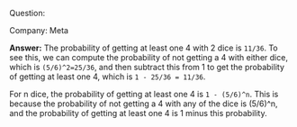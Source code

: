 Question:  

Company: Meta

**Answer:**
The probability of getting at least one 4 with 2 dice is `11/36`. To see this, we can compute the probability of not getting a 4 with either dice, which is `(5/6)^2=25/36`, and then subtract this from 1 to get the probability of getting at least one 4, which is `1 - 25/36 = 11/36`.

For n dice, the probability of getting at least one 4 is `1 - (5/6)^n`. This is because the probability of not getting a 4 with any of the dice is (5/6)^n, and the probability of getting at least one 4 is 1 minus this probability.